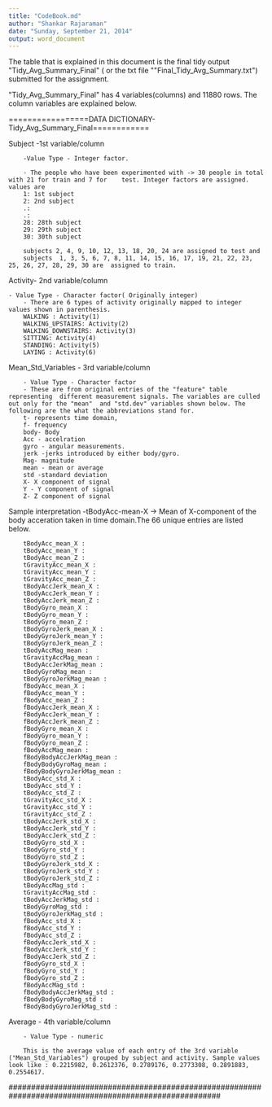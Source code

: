 ```yaml
---
title: "CodeBook.md"
author: "Shankar Rajaraman"
date: "Sunday, September 21, 2014"
output: word_document
---
```


The table that is explained in this document is the final tidy output "Tidy_Avg_Summary_Final" ( or the txt file ""Final_Tidy_Avg_Summary.txt") submitted for the assignment. 

"Tidy_Avg_Summary_Final" has 4 variables(columns) and 11880 rows. The column variables are explained below.

=================DATA DICTIONARY- Tidy_Avg_Summary_Final============ 

Subject -1st variable/column

        -Value Type - Integer factor. 
        
        - The people who have been experimented with -> 30 people in total with 21 for train and 7 for    test. Integer factors are assigned. values are  
        1: 1st subject
        2: 2nd subject
        .:
        .:
        28: 28th subject
        29: 29th subject
        30: 30th subject
        
        subjects 2, 4, 9, 10, 12, 13, 18, 20, 24 are assigned to test and
        subjects  1, 3, 5, 6, 7, 8, 11, 14, 15, 16, 17, 19, 21, 22, 23, 25, 26, 27, 28, 29, 30 are  assigned to train.
        


Activity- 2nd variable/column


	- Value Type - Character factor( Originally integer)
        - There are 6 types of activity originally mapped to integer values shown in parenthesis.
        WALKING : Activity(1)
        WALKING_UPSTAIRS: Activity(2)
        WALKING_DOWNSTAIRS: Activity(3)
        SITTING: Activity(4)
        STANDING: Activity(5)
        LAYING : Activity(6)
        
        
        
Mean_Std_Variables - 3rd variable/column
        
        
        - Value Type - Character factor
        - These are from original entries of the "feature" table representing  different measurement signals. The variables are culled out only for the "mean"  and "std.dev" variables shown below. The following are the what the abbreviations stand for.
        t- represents time domain,
        f- frequency
        body- Body
        Acc - accelration
        gyro - angular measurements.
        jerk -jerks introduced by either body/gyro. 
        Mag- magnitude
        mean - mean or average
        std -standard deviation
        X- X component of signal
        Y - Y component of signal
        Z- Z component of signal
Sample interpretation -tBodyAcc-mean-X -> Mean of X-component of the body acceration taken in time domain.The 66 unique entries are listed below.

        tBodyAcc_mean_X :
        tBodyAcc_mean_Y :
        tBodyAcc_mean_Z :
        tGravityAcc_mean_X :
        tGravityAcc_mean_Y :
        tGravityAcc_mean_Z :
        tBodyAccJerk_mean_X :
        tBodyAccJerk_mean_Y :
        tBodyAccJerk_mean_Z :
        tBodyGyro_mean_X :
        tBodyGyro_mean_Y :
        tBodyGyro_mean_Z :
        tBodyGyroJerk_mean_X :
        tBodyGyroJerk_mean_Y :
        tBodyGyroJerk_mean_Z :
        tBodyAccMag_mean :
        tGravityAccMag_mean :
        tBodyAccJerkMag_mean :
        tBodyGyroMag_mean :
        tBodyGyroJerkMag_mean :
        fBodyAcc_mean_X :
        fBodyAcc_mean_Y :
        fBodyAcc_mean_Z :
        fBodyAccJerk_mean_X :
        fBodyAccJerk_mean_Y :
        fBodyAccJerk_mean_Z :
        fBodyGyro_mean_X :
        fBodyGyro_mean_Y :
        fBodyGyro_mean_Z :
        fBodyAccMag_mean :
        fBodyBodyAccJerkMag_mean :
        fBodyBodyGyroMag_mean :
        fBodyBodyGyroJerkMag_mean :
        tBodyAcc_std_X :
        tBodyAcc_std_Y :
        tBodyAcc_std_Z :
        tGravityAcc_std_X :
        tGravityAcc_std_Y :
        tGravityAcc_std_Z :
        tBodyAccJerk_std_X :
        tBodyAccJerk_std_Y :
        tBodyAccJerk_std_Z :
        tBodyGyro_std_X :
        tBodyGyro_std_Y :
        tBodyGyro_std_Z :
        tBodyGyroJerk_std_X :
        tBodyGyroJerk_std_Y :
        tBodyGyroJerk_std_Z :
        tBodyAccMag_std :
        tGravityAccMag_std :
        tBodyAccJerkMag_std :
        tBodyGyroMag_std :
        tBodyGyroJerkMag_std :
        fBodyAcc_std_X :
        fBodyAcc_std_Y :
        fBodyAcc_std_Z :
        fBodyAccJerk_std_X :
        fBodyAccJerk_std_Y :
        fBodyAccJerk_std_Z :
        fBodyGyro_std_X :
        fBodyGyro_std_Y :
        fBodyGyro_std_Z :
        fBodyAccMag_std :
        fBodyBodyAccJerkMag_std :
        fBodyBodyGyroMag_std :
        fBodyBodyGyroJerkMag_std :


Average - 4th variable/column 

        - Value Type - numeric

        This is the average value of each entry of the 3rd variable ("Mean_Std_Variables") grouped by subject and activity. Sample values look like : 0.2215982, 0.2612376, 0.2789176, 0.2773308, 0.2891883, 0.2554617.
        
#######################################################################################################

